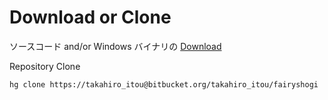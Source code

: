 # Download or Clone

ソースコード and/or Windows バイナリの
[Download](https://bitbucket.org/takahiro_itou/fairyshogi/downloads)

Repository Clone

```
hg clone https://takahiro_itou@bitbucket.org/takahiro_itou/fairyshogi
```
